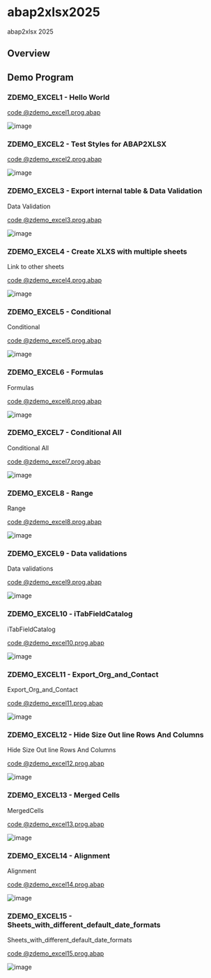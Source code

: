 # abap2xlsx2025
abap2xlsx 2025


## Overview


## Demo Program

### ZDEMO_EXCEL1 - Hello World

[code @zdemo_excel1.prog.abap](/src/zabap2xlsx_demo2025/zabap2xlsx_demo2025_demo001/zdemo_excel1.prog.abap)

![image](https://github.com/user-attachments/assets/77dcd3ca-363e-42d4-9d16-613a93cc21fb)


### ZDEMO_EXCEL2 - Test Styles for ABAP2XLSX

[code @zdemo_excel2.prog.abap](/src/zabap2xlsx_demo2025/zabap2xlsx_demo2025_demo002/zdemo_excel2.prog.abap)

![image](https://github.com/user-attachments/assets/6595cd03-f848-4a45-9f60-0e00b31f4c11)


### ZDEMO_EXCEL3 - Export internal table & Data Validation

Data Validation

[code @zdemo_excel3.prog.abap](/src/zabap2xlsx_demo2025/zabap2xlsx_demo2025_demo003/zdemo_excel3.prog.abap)

![image](https://github.com/user-attachments/assets/d46ff382-f1ae-448c-985f-2ebdfde00c62)


### ZDEMO_EXCEL4 - Create XLXS with multiple sheets

Link to other sheets

[code @zdemo_excel4.prog.abap](/src/zabap2xlsx_demo2025/zabap2xlsx_demo2025_demo004/zdemo_excel4.prog.abap)

![image](https://github.com/user-attachments/assets/97506bed-152d-43ce-a134-b1204543c7a8)


### ZDEMO_EXCEL5 - Conditional

Conditional

[code @zdemo_excel5.prog.abap](/src/zabap2xlsx_demo2025/zabap2xlsx_demo2025_demo005/zdemo_excel5.prog.abap)

![image](https://github.com/user-attachments/assets/7b49791f-0079-4729-ba4a-b35341ca9394)

### ZDEMO_EXCEL6 - Formulas

Formulas

[code @zdemo_excel6.prog.abap](/src/zabap2xlsx_demo2025/zabap2xlsx_demo2025_demo006/zdemo_excel6.prog.abap)

![image](https://github.com/user-attachments/assets/4e3918e8-180f-4ab5-b626-967a8a80e7d6)

### ZDEMO_EXCEL7 - Conditional All

Conditional All

[code @zdemo_excel7.prog.abap](/src/zabap2xlsx_demo2025/zabap2xlsx_demo2025_demo007/zdemo_excel7.prog.abap)

![image](https://github.com/user-attachments/assets/275e0a36-0c54-4e5e-9f13-e88a91efb473)

### ZDEMO_EXCEL8 - Range

Range

[code @zdemo_excel8.prog.abap](/src/zabap2xlsx_demo2025/zabap2xlsx_demo2025_demo008/zdemo_excel8.prog.abap)

![image](https://github.com/user-attachments/assets/ad3aa0bc-a2e6-45e4-a41b-23750687e4b6)

### ZDEMO_EXCEL9 - Data validations

Data validations

[code @zdemo_excel9.prog.abap](/src/zabap2xlsx_demo2025/zabap2xlsx_demo2025_demo009/zdemo_excel9.prog.abap)

![image](https://github.com/user-attachments/assets/9d527ebd-466f-41a3-a4ee-61f489506436)


### ZDEMO_EXCEL10 - iTabFieldCatalog

iTabFieldCatalog

[code @zdemo_excel10.prog.abap](/src/zabap2xlsx_demo2025/zabap2xlsx_demo2025_demo010/zdemo_excel10.prog.abap)

![image](https://github.com/user-attachments/assets/a0fb560f-80c8-47c8-a1f5-061b09f081dc)

### ZDEMO_EXCEL11 - Export_Org_and_Contact

Export_Org_and_Contact

[code @zdemo_excel11.prog.abap](/src/zabap2xlsx_demo2025/zabap2xlsx_demo2025_demo011/zdemo_excel11.prog.abap)

![image](https://github.com/user-attachments/assets/d7465cf6-d9c6-4029-9e91-b56ae29e0b81)

### ZDEMO_EXCEL12 - Hide Size Out line Rows And Columns

Hide Size Out line Rows And Columns

[code @zdemo_excel12.prog.abap](/src/zabap2xlsx_demo2025/zabap2xlsx_demo2025_demo012/zdemo_excel12.prog.abap)

![image](https://github.com/user-attachments/assets/8722b6d8-ba31-48f7-b1b0-c3872d8acde0)

### ZDEMO_EXCEL13 - Merged Cells

MergedCells

[code @zdemo_excel13.prog.abap](/src/zabap2xlsx_demo2025/zabap2xlsx_demo2025_demo013/zdemo_excel13.prog.abap)

![image](https://github.com/user-attachments/assets/89499073-1767-40bd-8a8f-c4cf67e0027c)

### ZDEMO_EXCEL14 - Alignment

Alignment

[code @zdemo_excel14.prog.abap](/src/zabap2xlsx_demo2025/zabap2xlsx_demo2025_demo014/zdemo_excel14.prog.abap)

![image](https://github.com/user-attachments/assets/02cb10d7-2d86-4bcd-b972-2d082eece592)

### ZDEMO_EXCEL15 - Sheets_with_different_default_date_formats

Sheets_with_different_default_date_formats

[code @zdemo_excel15.prog.abap](/src/zabap2xlsx_demo2025/zabap2xlsx_demo2025_demo015/zdemo_excel15.prog.abap)

![image](https://github.com/user-attachments/assets/1f2b559d-6be2-4603-aa50-e102d746ad3b)










